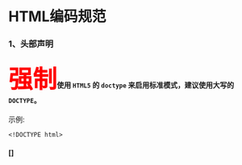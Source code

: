 # HTML编码规范

### 1、头部声明

#### <font color=red size=12 face="黑体">强制</font>使用 `HTML5` 的 `doctype` 来启用标准模式，建议使用大写的 `DOCTYPE`。
示例:
```
<!DOCTYPE html>
```

#### []
